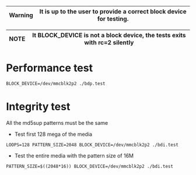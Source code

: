 |Warning| It is up to the user to provide a correct block device for testing.
|---|---|

|NOTE|It BLOCK_DEVICE is not a block device, the tests exits with rc=2 silently
|---|---|

# Performance test
```
BLOCK_DEVICE=/dev/mmcblk2p2 ./bdp.test
```

# Integrity test
All the md5sup patterns must be the same
* Test first 128 mega of the media
```
LOOPS=128 PATTERN_SIZE=2048 BLOCK_DEVICE=/dev/mmcblk2p2 ./bdi.test
```
* Test the entire media with the pattern size of 16M
```
PATTERN_SIZE=$((2048*16)) BLOCK_DEVICE=/dev/mmcblk2p2 ./bdi.test
```
